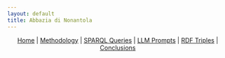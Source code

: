 ```yaml
---
layout: default
title: Abbazia di Nonantola
---
```


<div style="text-align: center; margin-bottom: 20px;">
  <a href="index.html">Home</a> |
  <a href="methodology.html">Methodology</a> |
  <a href="sparqlqueries.html">SPARQL Queries</a> |
  <a href="prompts.html">LLM Prompts</a> |
  <a href="rdf.html">RDF Triples</a> |
  <a href="conclusions.html">Conclusions</a>
</div>

